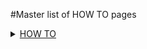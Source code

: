 #Master list of HOW TO pages 

<details><summary><u>HOW TO</u></summary>

* [Ask questions](HOWTO-ask-questions.md)
* [Contribute to documentation](HOWTO-contribute-to-documentation.md)
* [Create a tunerstudio project](HOWTO-create-tunerstudio-project.md)
* [DFU](HOWTO-DFU.md)
* [Get running](HOWTO-Get-Running.md)
* [Help out](HOWTO-help-rusEFI.md)
* [Join Slack](HOWTO-join-slack-channel.md)
* [Quick Start](HOWTO-quick-start.md)
* [Update firmware](HOWTO-Update-Firmware.md)
* [Upload a tune](HOWTO-upload-tune.md)
* [Remote tune](HOWTO-Remote-Tuning.md)
* [Search the wiki](HOWTO-Search-on-rusEFI-wiki.md)
* [Set rusEFI Online authentication token](HOWTO-set-rusEFI-Online-authentication-token.md)

</details>
